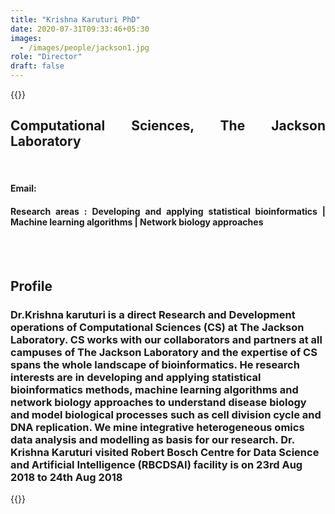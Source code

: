 ```yaml
---
title: "Krishna Karuturi PhD"
date: 2020-07-31T09:33:46+05:30
images:
  - /images/people/jackson1.jpg
role: "Director"
draft: false
---
```


{{<rawhtml>}} 
<div align="justify">
<h2>Computational Sciences, The Jackson Laboratory</h2>
<br>
<h4>Email: </h4>
<h4>Research areas : Developing and applying statistical bioinformatics | Machine learning algorithms | Network biology approaches</h4><br>
</div>
<br>
<div>
	<h2>Profile</h2>
	<h3>
		Dr.Krishna karuturi is a direct Research and Development operations of Computational Sciences (CS) at The Jackson Laboratory. CS works with our collaborators and partners at all campuses of The Jackson Laboratory and the expertise of CS spans the whole landscape of bioinformatics. He research interests are in developing and applying statistical bioinformatics methods, machine learning algorithms and network biology approaches to understand disease biology and model biological processes such as cell division cycle and DNA replication.  We mine integrative heterogeneous omics data analysis and modelling as basis for our research. Dr. Krishna Karuturi visited Robert Bosch Centre for Data Science and Artificial Intelligence (RBCDSAI) facility is on 23rd Aug 2018 to 24th Aug 2018
	<br>
</div>

{{</rawhtml>}}